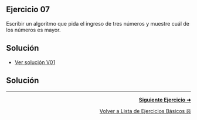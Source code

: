 ## Ejercicio 07
Escribir un algoritmo que pida el ingreso de tres números y muestre cuál de los números es mayor.

## Solución
* [Ver solución V01](https://github.com/enriqueabsurdum/TIDS02/blob/master/ejercicios-basicos/src/007/007-v01/Ejercicio07_V01.java)
## Solución

***
<div align="right">

[**Siguiente Ejercicio ➜**](https://github.com/enriqueabsurdum/TIDS02/blob/master/ejercicios-basicos/src/008/008.md)
</div>  

<div align="right">

[Volver a Lista de Ejercicios Básicos 𝌖](https://github.com/enriqueabsurdum/TIDS02/blob/master/ejercicios-basicos/ejecicios-basicos.md)
</div> 
